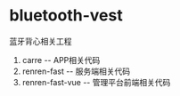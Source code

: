 # bluetooth-vest
蓝牙背心相关工程
1. carre -- APP相关代码
2. renren-fast -- 服务端相关代码
3. renren-fast-vue -- 管理平台前端相关代码